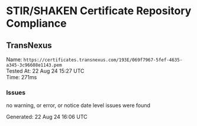 # STIR/SHAKEN Certificate Repository Compliance

## TransNexus

Name: `https://certificates.transnexus.com/193E/069f7967-5fef-4635-a345-3c96608e1143.pem`\
Tested At: 22 Aug 24 15:27 UTC\
Time: 271ms

### Issues

no warning, or error, or notice date level issues were found

Generated: 22 Aug 24 16:06 UTC
